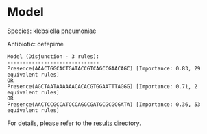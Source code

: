 
# Model

Species: klebsiella pneumoniae

Antibiotic: cefepime

```
Model (Disjunction - 3 rules):
------------------------------
Presence(AAACTGGCACTGATACCGTCAGCCGAACAGC) [Importance: 0.83, 29 equivalent rules]
OR
Presence(AGCTAATAAAAAACACACGTGGAATTTAGGG) [Importance: 0.71, 2 equivalent rules]
OR
Presence(AACTCCGCCATCCCAGGCGATGCGCGCGATA) [Importance: 0.36, 53 equivalent rules]

```

For details, please refer to the [results directory](../../../../../results/scm_b/klebsiella%20pneumoniae/cefepime/repeat_6/).

